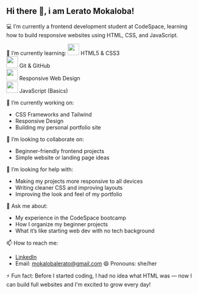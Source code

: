 ## Hi there 👋, i am Lerato Mokaloba!

💻 I’m currently a frontend development student at CodeSpace, learning how to build responsive websites using HTML, CSS, and JavaScript.

🌱 I’m currently learning:
<img src="https://cdn.jsdelivr.net/gh/devicons/devicon/icons/html5/html5-original.svg" width="30"/> HTML5 & CSS3  
<img src="https://cdn.jsdelivr.net/gh/devicons/devicon/icons/git/git-original.svg" width="30"/> Git & GitHub  
<img src="https://img.icons8.com/fluency/48/responsive.png" width="30"/> Responsive Web Design  
<img src="https://cdn.jsdelivr.net/gh/devicons/devicon/icons/javascript/javascript-original.svg" width="30"/> JavaScript (Basics)

🔭 I’m currently working on:
- CSS Frameworks and Tailwind     
- Responsive Design
- Building my personal portfolio site

👯 I’m looking to collaborate on:
- Beginner-friendly frontend projects
- Simple website or landing page ideas

🤔 I’m looking for help with:
- Making my projects more responsive to all devices  
- Writing cleaner CSS and improving layouts    
- Improving the look and feel of my portfolio   

💬 Ask me about:
- My experience in the CodeSpace bootcamp
- How I organize my beginner projects
- What it’s like starting web dev with no tech background

📫 How to reach me:
- [LinkedIn](https://www.linkedin.com/in/lerato-mokaloba-79186520b)
- Email: mokalobalerato@gmail.com
😄 Pronouns: she/her

⚡ Fun fact:
Before I started coding, I had no idea what HTML was — now I can build full websites and I'm excited to grow every day!
